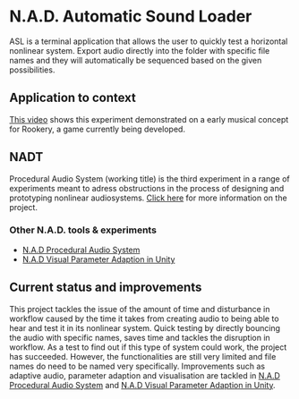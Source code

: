 # N.A.D. Automatic Sound Loader
ASL is a terminal application that allows the user to quickly test a horizontal nonlinear system. Export audio directly into the folder with specific file names and they will automatically be sequenced based on the given possibilities. 

## Application to context
[This video](https://streamable.com/reu4v) shows this experiment demonstrated on a early musical concept for Rookery, a game currently being developed.

## NADT
Procedural Audio System (working title) is the third experiment in a range of experiments meant to adress obstructions in the process of designing and prototyping nonlinear audiosystems. [Click here](http://sdkoning.com/PF/N.A.D.T..html) for more information on the project.

### Other N.A.D. tools & experiments
- [N.A.D Procedural Audio System](https://github.com/StijndeK/N.A.D.ProceduralAudioSystem)
- [N.A.D Visual Parameter Adaption in Unity](https://github.com/StijndeK/N.A.D.VisualParameterAdaption)

## Current status and improvements
This project tackles the issue of the amount of time and disturbance in workflow caused by the time it takes from creating audio to being able to hear and test it in its nonlinear system. Quick testing by directly bouncing the audio with specific names, saves time and tackles the disruption in workflow. As a test to find out if this type of system could work, the project has succeeded. However, the functionalities are still very limited and file names do need to be named very specifically. Improvements such as adaptive audio, parameter adaption and visualisation are tackled in [N.A.D Procedural Audio System](https://github.com/StijndeK/N.A.D.ProceduralAudioSystem) and [N.A.D Visual Parameter Adaption in Unity](https://github.com/StijndeK/N.A.D.VisualParameterAdaption).
